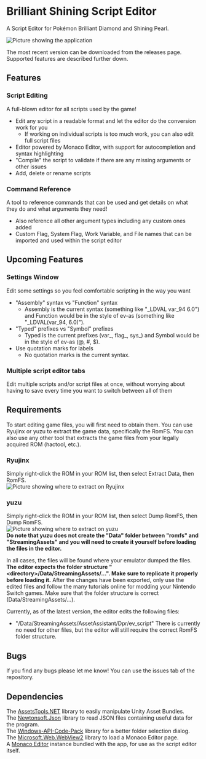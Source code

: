 # Brilliant Shining Script Editor

A Script Editor for Pokémon Brilliant Diamond and Shining Pearl.

![Picture showing the application](https://i.imgur.com/13K4D2v.png "The Script Editor")<br>

The most recent version can be downloaded from the releases page. Supported features are described further down.

## Features

### Script Editing

A full-blown editor for all scripts used by the game!
- Edit any script in a readable format and let the editor do the conversion work for you
  - If working on individual scripts is too much work, you can also edit full script files
- Editor powered by Monaco Editor, with support for autocompletion and syntax highlighting
- "Compile" the script to validate if there are any missing arguments or other issues
- Add, delete or rename scripts

### Command Reference

A tool to reference commands that can be used and get details on what they do and what arguments they need!
- Also reference all other argument types including any custom ones added
- Custom Flag, System Flag, Work Variable, and File names that can be imported and used within the script editor

## Upcoming Features

### Settings Window

Edit some settings so you feel comfortable scripting in the way you want
- "Assembly" syntax vs "Function" syntax
  - Assembly is the current syntax (something like "_LDVAL var_94 6.0") and Function would be in the style of ev-as (something like "_LDVAL(var_94, 6.0)").
- "Typed" prefixes vs "Symbol" prefixes
  - Typed is the current prefixes (var_, flag_, sys_) and Symbol would be in the style of ev-as (@, #, $).
- Use quotation marks for labels
  - No quotation marks is the current syntax.

### Multiple script editor tabs

Edit multiple scripts and/or script files at once, without worrying about having to save every time you want to switch between all of them

## Requirements

To start editing game files, you will first need to obtain them. You can use Ryujinx or yuzu to extract the game data, specifically the RomFS. You can also use any other tool that extracts the game files from your legally acquired ROM (hactool, etc.).

### Ryujinx
Simply right-click the ROM in your ROM list, then select Extract Data, then RomFS.<br>
![Picture showing where to extract on Ryujinx](https://i.imgur.com/KrqjTEa.png "Extracting on Ryujinx")<br>

### yuzu
Simply right-click the ROM in your ROM list, then select Dump RomFS, then Dump RomFS.<br>
![Picture showing where to extract on yuzu](https://i.imgur.com/whwEwKh.png "Extracting on yuzu")<br>
**Do note that yuzu does not create the "Data" folder between "romfs" and "StreamingAssets" and you will need to create it yourself before loading the files in the editor.**<br>

In all cases, the files will be found where your emulator dumped the files. **The editor expects the folder structure "\<directory\>/Data/StreamingAssets/...". Make sure to replicate it properly before loading it.** After the changes have been exported, only use the edited files and follow the many tutorials online for modding your Nintendo Switch games. Make sure that the folder structure is correct (Data/StreamingAssets/...).

Currently, as of the latest version, the editor edits the following files:
- "/Data/StreamingAssets/AssetAssistant/Dpr/ev_script"
There is currently no need for other files, but the editor will still require the correct RomFS folder structure.

## Bugs
If you find any bugs please let me know! You can use the issues tab of the repository.

## Dependencies
The [AssetsTools.NET](https://github.com/nesrak1/AssetsTools.NET/) library to easily manipulate Unity Asset Bundles.<br>
The [Newtonsoft.Json](https://github.com/JamesNK/Newtonsoft.Json) library to read JSON files containing useful data for the program.<br>
The [Windows-API-Code-Pack](https://github.com/contre/Windows-API-Code-Pack-1.1) library for a better folder selection dialog.<br>
The [Microsoft.Web.WebView2](https://learn.microsoft.com/en-us/microsoft-edge/webview2/) library to load a Monaco Editor page.<br>
A [Monaco Editor](https://microsoft.github.io/monaco-editor/index.html) instance bundled with the app, for use as the script editor itself.
